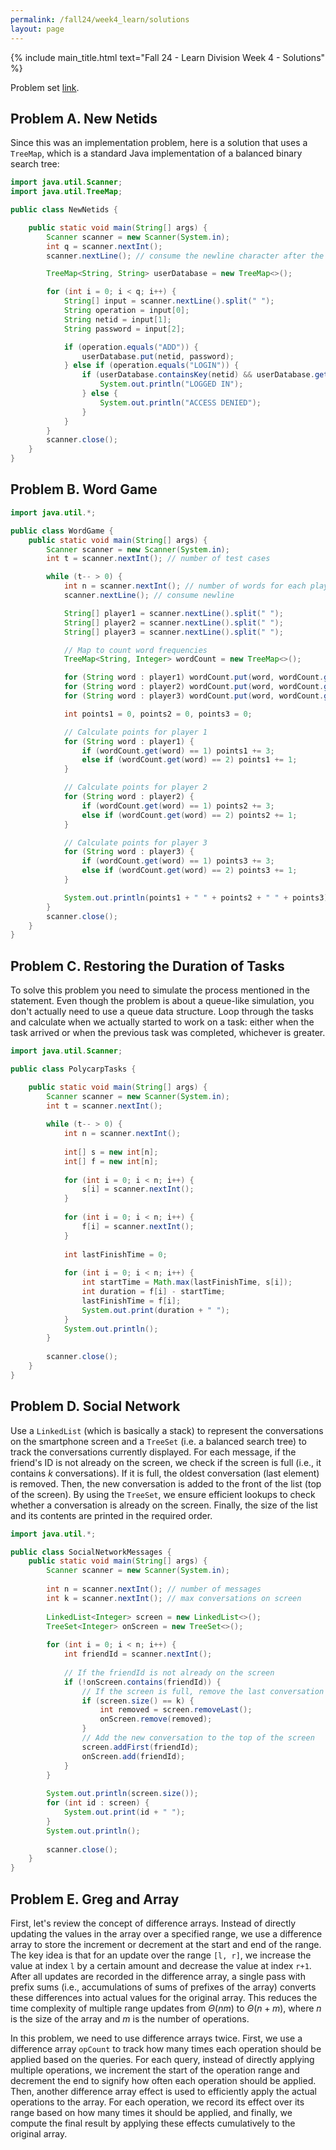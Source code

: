 ```yaml
---
permalink: /fall24/week4_learn/solutions
layout: page
---
```


{% include main_title.html text="Fall 24 - Learn Division Week 4 - Solutions" %}

Problem set [link](https://codeforces.com/group/hNnRWqFua0/contest/555432).

## Problem A. New Netids

Since this was an implementation problem, here is a solution that uses
a `TreeMap`, which is a standard Java implementation of a balanced
binary search tree:

```java
import java.util.Scanner;
import java.util.TreeMap;

public class NewNetids {

    public static void main(String[] args) {
        Scanner scanner = new Scanner(System.in);
        int q = scanner.nextInt();
        scanner.nextLine(); // consume the newline character after the integer

        TreeMap<String, String> userDatabase = new TreeMap<>();

        for (int i = 0; i < q; i++) {
            String[] input = scanner.nextLine().split(" ");
            String operation = input[0];
            String netid = input[1];
            String password = input[2];

            if (operation.equals("ADD")) {
                userDatabase.put(netid, password);
            } else if (operation.equals("LOGIN")) {
                if (userDatabase.containsKey(netid) && userDatabase.get(netid).equals(password)) {
                    System.out.println("LOGGED IN");
                } else {
                    System.out.println("ACCESS DENIED");
                }
            }
        }
        scanner.close();
    }
}
```

## Problem B. Word Game

```java
import java.util.*;

public class WordGame {
    public static void main(String[] args) {
        Scanner scanner = new Scanner(System.in);
        int t = scanner.nextInt(); // number of test cases

        while (t-- > 0) {
            int n = scanner.nextInt(); // number of words for each player
            scanner.nextLine(); // consume newline

            String[] player1 = scanner.nextLine().split(" ");
            String[] player2 = scanner.nextLine().split(" ");
            String[] player3 = scanner.nextLine().split(" ");

            // Map to count word frequencies
            TreeMap<String, Integer> wordCount = new TreeMap<>();

            for (String word : player1) wordCount.put(word, wordCount.getOrDefault(word, 0) + 1);
            for (String word : player2) wordCount.put(word, wordCount.getOrDefault(word, 0) + 1);
            for (String word : player3) wordCount.put(word, wordCount.getOrDefault(word, 0) + 1);

            int points1 = 0, points2 = 0, points3 = 0;

            // Calculate points for player 1
            for (String word : player1) {
                if (wordCount.get(word) == 1) points1 += 3;
                else if (wordCount.get(word) == 2) points1 += 1;
            }

            // Calculate points for player 2
            for (String word : player2) {
                if (wordCount.get(word) == 1) points2 += 3;
                else if (wordCount.get(word) == 2) points2 += 1;
            }

            // Calculate points for player 3
            for (String word : player3) {
                if (wordCount.get(word) == 1) points3 += 3;
                else if (wordCount.get(word) == 2) points3 += 1;
            }

            System.out.println(points1 + " " + points2 + " " + points3);
        }
        scanner.close();
    }
}
```

## Problem C. Restoring the Duration of Tasks 

To solve this problem you need to simulate the process mentioned in
the statement. Even though the problem is about a queue-like
simulation, you don't actually need to use a queue data
structure. Loop through the tasks and calculate when we actually
started to work on a task: either when the task arrived or when the
previous task was completed, whichever is greater.


```java
import java.util.Scanner;

public class PolycarpTasks {

    public static void main(String[] args) {
        Scanner scanner = new Scanner(System.in);
        int t = scanner.nextInt();
        
        while (t-- > 0) {
            int n = scanner.nextInt();
            
            int[] s = new int[n];
            int[] f = new int[n];
            
            for (int i = 0; i < n; i++) {
                s[i] = scanner.nextInt();
            }
            
            for (int i = 0; i < n; i++) {
                f[i] = scanner.nextInt();
            }
            
            int lastFinishTime = 0;
            
            for (int i = 0; i < n; i++) {
                int startTime = Math.max(lastFinishTime, s[i]);
                int duration = f[i] - startTime;
                lastFinishTime = f[i];
                System.out.print(duration + " ");
            }
            System.out.println();
        }
        
        scanner.close();
    }
}
```

## Problem D. Social Network

Use a `LinkedList` (which is basically a stack) to represent the
conversations on the smartphone screen and a `TreeSet` (i.e. a
balanced search tree) to track the conversations currently
displayed. For each message, if the friend's ID is not already on the
screen, we check if the screen is full (i.e., it contains $k$
conversations). If it is full, the oldest conversation (last element)
is removed. Then, the new conversation is added to the front of the
list (top of the screen). By using the `TreeSet`, we ensure efficient
lookups to check whether a conversation is already on the
screen. Finally, the size of the list and its contents are printed in
the required order.

```java
import java.util.*;

public class SocialNetworkMessages {
    public static void main(String[] args) {
        Scanner scanner = new Scanner(System.in);
        
        int n = scanner.nextInt(); // number of messages
        int k = scanner.nextInt(); // max conversations on screen
        
        LinkedList<Integer> screen = new LinkedList<>();
        TreeSet<Integer> onScreen = new TreeSet<>();
        
        for (int i = 0; i < n; i++) {
            int friendId = scanner.nextInt();
            
            // If the friendId is not already on the screen
            if (!onScreen.contains(friendId)) {
                // If the screen is full, remove the last conversation
                if (screen.size() == k) {
                    int removed = screen.removeLast();
                    onScreen.remove(removed);
                }
                // Add the new conversation to the top of the screen
                screen.addFirst(friendId);
                onScreen.add(friendId);
            }
        }
        
        System.out.println(screen.size());
        for (int id : screen) {
            System.out.print(id + " ");
        }
        System.out.println();
        
        scanner.close();
    }
}
```

## Problem E. Greg and Array

First, let's review the concept of difference arrays. Instead of
directly updating the values in the array over a specified range, we
use a difference array to store the increment or decrement at the
start and end of the range. The key idea is that for an update over
the range `[l, r]`, we increase the value at index `l` by a certain
amount and decrease the value at index `r+1`. After all updates are
recorded in the difference array, a single pass with prefix sums
(i.e., accumulations of sums of prefixes of the array) converts these
differences into actual values for the original array. This reduces
the time complexity of multiple range updates from $\Theta(nm)$ to
$\Theta(n + m)$, where $n$ is the size of the array and $m$ is the
number of operations.

In this problem, we need to use difference arrays twice. First, we use
a difference array `opCount` to track how many times each operation
should be applied based on the queries. For each query, instead of
directly applying multiple operations, we increment the start of the
operation range and decrement the end to signify how often each
operation should be applied. Then, another difference array effect is
used to efficiently apply the actual operations to the array. For each
operation, we record its effect over its range based on how many times
it should be applied, and finally, we compute the final result by
applying these effects cumulatively to the original array.